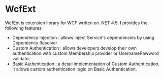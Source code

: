 # WcfExt

WcfExt is extension library for WCF written on .NET 4.5. I provides the following features:
 
 - Dependency Injection : allows Inject Service's dependencies by using Dependency Resolver
 - Custom Authentication : allows developers develop their own authentication with custom Membership provider or UsernamePawword validator
 - Basic Authentication : a detail implementation of Custom Authentication, it allows custom authentication logic on Basic Authentication.
